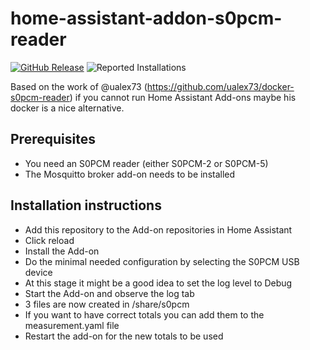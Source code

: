 # home-assistant-addon-s0pcm-reader

[![GitHub Release][releases-shield]][releases]
![Reported Installations][installations-shield-stable]

Based on the work of @ualex73 (https://github.com/ualex73/docker-s0pcm-reader) if you cannot run Home Assistant Add-ons maybe his docker is a nice alternative.

## Prerequisites
- You need an S0PCM reader (either S0PCM-2 or S0PCM-5)
- The Mosquitto broker add-on needs to be installed

## Installation instructions

* Add this repository to the Add-on repositories in Home Assistant
* Click reload
* Install the Add-on
* Do the minimal needed configuration by selecting the S0PCM USB device
* At this stage it might be a good idea to set the log level to Debug
* Start the Add-on and observe the log tab
* 3 files are now created in /share/s0pcm
* If you want to have correct totals you can add them to the measurement.yaml file
* Restart the add-on for the new totals to be used

[releases-shield]: https://img.shields.io/github/v/release/darkrain-nl/home-assistant-addon-s0pcm-reader?include_prereleases
[releases]: https://github.com/darkrain-nl/home-assistant-addon-s0pcm-reader/releases
[installations-shield-stable]: https://img.shields.io/badge/dynamic/json?url=https%3A%2F%2Fanalytics.home-assistant.io%2Faddons.json&query=%24%5B%224a252ed0_s0pcm_reader%22%5D.total&label=Reported%20Installations&link=https%3A%2F%2Fanalytics.home-assistant.io/add-ons
